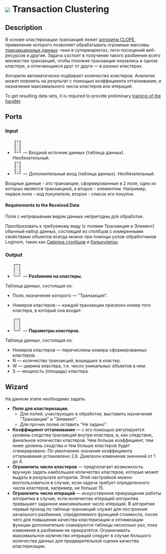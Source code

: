 # ![ ](../../images/icons/components/clope_default.svg) Transaction Clustering

## Description

В основе кластеризации транзакций лежит [алгоритм CLOPE](https://basegroup.ru/community/articles/clope), применение которого позволяет обрабатывать огромные массивы [транзакционных данных](https://wiki.loginom.ru/articles/transaction.html): чеки в супермаркетах, логи посещений веб-ресурсов и другие. Задача состоит в получении такого разбиения всего множества транзакций, чтобы похожие транзакции оказались в одном кластере, а отличающиеся друг от друга — в разных кластерах.

Алгоритм автоматически подбирает количество кластеров. Аналитик может повлиять на результат с помощью коэффициента отталкивания, и назначения максимального числа кластеров или итераций.

To get resulting data sets, it is required to provide preliminary [training of the handler](../../scenario/training-processors.md).

## Ports

### Input

* ![ ](../../images/icons/app/node/ports/inputs-optional/table_inactive.svg) — Входной источник данных (таблица данных). Необязательный.
* ![ ](../../images/icons/app/node/ports/inputs-optional/table_inactive.svg) — Дополнительный вход (таблица данных). Необязательный.

Входные данные - это транзакции, сформированные в 2 поля, одно из которых является транзакцией, а второе - элементом. Например, первое поле - код покупателя, второе - список его покупок.

#### Requirements to the Received Data

Поля с непрерывным видом данных непригодны для обработки.

Преобразовать к требуемому виду (с полями Транзакция и Элемент) обычный набор данных, состоящий из столбцов с измеренными свойствами объектов всегда можно при помощи узлов-обработчиков Loginom, таких как [Свёртка столбцов](../../processors/transformation/rollup-columns.md) и [Калькулятор](../../processors/transformation/calc/README.md).

### Output

* ![ ](../../images/icons/app/node/ports/outputs/table_inactive.svg) — **Разбиение на кластеры.**

Таблица данных, состоящая из:

* Поля, назначение которого — "Транзакция".
* Номеров кластеров — каждой транзакции присвоен номер того кластера, в который она входит.

* ![ ](../../images/icons/app/node/ports/outputs/table_inactive.svg) — **Параметры кластеров.**

Таблица данных, состоящая из:

* Номеров кластеров — перечислены номера сформированных кластеров.
* N — количество транзакций, вошедших в кластер.
* W — ширина кластера, т.е. число уникальных объектов в нем.
* S — мощность (площадь) кластера.

## Wizard

На данном этапе необходимо задать:

* **Поля для кластеризации.**
   * Для полей, участвующих в обработке, выставить назначения "Транзакция" и "Элемент".
   * Для прочих полей оставить "Не задано".
* **Коэффициент отталкивания** — с его помощью регулируется уровень сходства транзакций внутри кластера, и, как следствие, финальное количество кластеров. Чем больше коэффициент, тем ниже уровень сходства и тем больше кластеров будет сгенерировано. По умолчанию значение коэффициента отталкивания установлено 2,6. Диапазон изменения значений от 1 до 4.
* **Ограничить число кластеров** — предполагает возможность вручную задать наибольшее количество кластеров, которые может выдать в результате алгоритм. Этой настройкой можно воспользоваться в случае, если задача требует определенного числа кластеров, например, не больше 15.
* **Ограничить число итераций** — искусственное прекращение работы алгоритма в случае, если количество итераций алгоритма превышает заданное максимальное число итераций. В алгоритме первый проход по таблице транзакций служит для построения начального разбиения, определяемого функцией стоимости, после чего для повышения качества кластеризации и оптимизации функции дополнительно сканируются таблицы несколько раз, пока изменения в разбиении не прекратятся. Ограничивать максимальное количество итераций следует в случае большого количества данных для предварительной оценки качества кластеризации.
